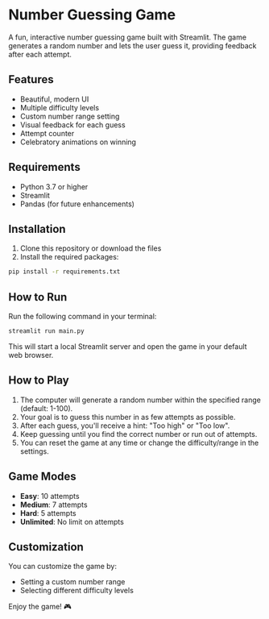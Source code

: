 # Number Guessing Game

A fun, interactive number guessing game built with Streamlit. The game generates a random number and lets the user guess it, providing feedback after each attempt.

## Features

- Beautiful, modern UI
- Multiple difficulty levels
- Custom number range setting
- Visual feedback for each guess
- Attempt counter
- Celebratory animations on winning

## Requirements

- Python 3.7 or higher
- Streamlit
- Pandas (for future enhancements)

## Installation

1. Clone this repository or download the files
2. Install the required packages:

```bash
pip install -r requirements.txt
```

## How to Run

Run the following command in your terminal:

```bash
streamlit run main.py
```

This will start a local Streamlit server and open the game in your default web browser.

## How to Play

1. The computer will generate a random number within the specified range (default: 1-100).
2. Your goal is to guess this number in as few attempts as possible.
3. After each guess, you'll receive a hint: "Too high" or "Too low".
4. Keep guessing until you find the correct number or run out of attempts.
5. You can reset the game at any time or change the difficulty/range in the settings.

## Game Modes

- **Easy**: 10 attempts
- **Medium**: 7 attempts
- **Hard**: 5 attempts
- **Unlimited**: No limit on attempts

## Customization

You can customize the game by:

- Setting a custom number range
- Selecting different difficulty levels

Enjoy the game! 🎮
